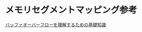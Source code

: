 # メモリセグメントマッピング参考

[バッファオーバーフローを理解するための基礎知識](https://www.ipa.go.jp/security/awareness/vendor/programmingv2/contents/c006.html)
